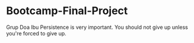 # Bootcamp-Final-Project

Grup Doa Ibu
Persistence is very important. You should not give up unless you're forced to give up.
